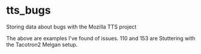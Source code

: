 # tts_bugs
Storing data about bugs with the Mozilla TTS project

The above are examples I've found of issues.  110 and 153 are Stuttering with the Tacotron2 Melgan setup.
